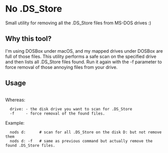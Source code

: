 # No .DS_Store
Small utility for removing all the .DS_Store files from MS-DOS drives :)

## Why this tool?
I'm using DOSBox under macOS, and my mapped drives under DOSBox are full of those files. This utility performs a safe scan on the specified drive and then lists all .DS_Store files found. Run it again with the -f parameter to force removal of those annoying files from your drive.

## Usage
```nods <drive:> [-f]
```
Whereas:
```
  drive: - the disk drive you want to scan for .DS_Store
  -f     - force removal of the found files. 
```  
Example:
```
  nods d:      # scan for all .DS_Store on the disk D: but not remove them
  nods d: -f   # same as previous command but actually remove the found .DS_Store files.
```
